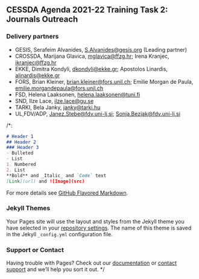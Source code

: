 ## CESSDA Agenda 2021-22 Training Task 2: Journals Outreach

### Delivery partners 
- GESIS, Serafeim Alvanides, S.Alvanides@gesis.org (Leading partner)<br>
- CROSSDA, Marijana Glavica, mglavica@ffzg.hr; Irena Kranjec, ikranjec@ffzg.hr <br>
- EKKE, Dimitra Kondyli, dkondyli@ekke.gr; Apostolos Linardis, alinardis@ekke.gr <br>
- FORS, Brian Kleiner, brian.kleiner@fors.unil.ch; Emilie Morgan de Paula, emilie.morgandepaula@fors.unil.ch <br>
- FSD, Helena Laaksonen, helena.laaksonen@tuni.fi <br>
- SND, Ilze Lace,  ilze.lace@gu.se <br>
- TARKI, Bela Janky, janky@tarki.hu <br>
- UL,FDV/ADP, Janez.Stebe@fdv.uni-lj.si; Sonja.Bezjak@fdv.uni-lj.si <br>

/*:
```markdown
# Header 1
## Header 2
### Header 3
- Bulleted
- List
1. Numbered
2. List
**Bold** and _Italic_ and `Code` text
[Link](url) and ![Image](src)
```

For more details see [GitHub Flavored Markdown](https://guides.github.com/features/mastering-markdown/).

### Jekyll Themes

Your Pages site will use the layout and styles from the Jekyll theme you have selected in your [repository settings](https://github.com/pmarsceill/test-jtd/settings). The name of this theme is saved in the Jekyll `_config.yml` configuration file.

### Support or Contact

Having trouble with Pages? Check out our [documentation](https://help.github.com/categories/github-pages-basics/) or [contact support](https://github.com/contact) and we’ll help you sort it out.
 */
 
